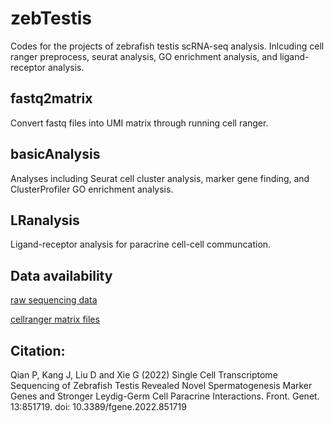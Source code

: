 # zebTestis
Codes for the projects of zebrafish testis scRNA-seq analysis. Inlcuding cell ranger preprocess, seurat analysis, GO enrichment analysis, and ligand-receptor analysis.
## fastq2matrix
Convert fastq files into UMI matrix through running cell ranger.
## basicAnalysis 
Analyses including Seurat cell cluster analysis, marker gene finding, and ClusterProfiler GO enrichment analysis.
## LRanalysis
Ligand-receptor analysis for paracrine cell-cell communcation.
## Data availability
[raw sequencing data](https://ngdc.cncb.ac.cn/gsa/browe/CRA003925)

[cellranger matrix files](https://figshare.com/articles/dataset/filtered_feature_bc_matrix_zip/19582615)
## Citation:
Qian P, Kang J, Liu D and Xie G (2022) Single Cell Transcriptome Sequencing of Zebrafish Testis Revealed Novel Spermatogenesis Marker Genes and Stronger Leydig-Germ Cell Paracrine Interactions. Front. Genet. 13:851719. doi: 10.3389/fgene.2022.851719
